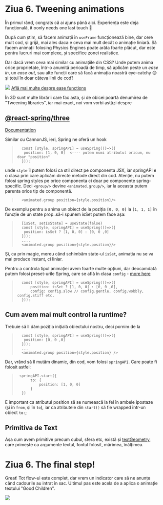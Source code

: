 # Ziua 6. Tweening animations
În primul rând, congrats că ai ajuns până aici. Experiența este deja funcțională, it oonly needs one last touch 💫

După cum știm, să facem animații în `useFrame` funcționează bine, dar cere mult cod, și grijă, mai ales daca e ceva mai mult decât o animație liniară.
Să facem animații folosing Physics Engines poate arăta foarte plăcut, dar este pentru lucruri mai complexe, și specifice zonei realistice.

Dar dacă vrem ceva mai similar cu animațiile din CSS? Unde putem anima orice proprietate, într-o anumită perioadă de timp, să aplicăm peste un *ease in*, un *ease out*, sau alte funcții care să facă animația noastră eye-catchy 😍 și totul în doar câteva linii de cod?

![](https://vr-projects-eu.s3.eu-central-1.amazonaws.com/front-end-ro/c6-ease.png)
[Află mai multe despre ease functions](https://easings.net/)

În 3D sunt multe librării care fac asta, și de obicei poartă denumirea de "Tweening libraries", iar mai exact, noi vom vorbi astăzi despre 

## [@react-spring/three](https://github.com/pmndrs/react-spring)
[Documentation](https://docs.pmnd.rs/react-three-fiber/tutorials/using-with-react-spring)

Similar cu CannonJS, ieri, Spring ne oferă un hook

>       const [style, springAPI] = useSpring(()=>({
>        position: [1, 0, 0]  <---- putem numi atributul oricum, nu doar "position"
>       }));

unde `style` îl putem folosi ca stil direct pe componenta JSX, iar springAPI e o clasa prin care aplicăm directe metode direct din cod.
Atenție, nu putem folosi spring styles pe orice componenta ci doar pe componente spring-specific. Deci `<group/>` devine `<animated.group/>`, iar la aceasta putem parenta orice tip de componentă.

>       <animated.group position={style.position}/>

De exemplu pentru a anima un obiect de la poziția `[0, 0, 0]` la `[1, 1, 1]` în funcție de un state prop..să-i spunem isSet putem face așa:

>       [isSet, setIsState] = useState(false)
>       const [style, springAPI] = useSpring(()=>({
>        position: isSet ? [1, 0, 0] : [0, 0 ,0]
>       }));
>       ....
>       <animated.group position={style.position}/>

Și, ca prin magie, mereu când schimbăm state-ul `isSet`, animația nu se va mai produce instant, ci liniar. 

Pentru a controla tipul animației avem foarte multe opțiuni, dar deocamdată putem folosi preset-urile Spring, care se află în clasa `config` - [more here](https://www.react-spring.dev/docs/advanced/config)


>       const [style, springAPI] = useSpring(()=>({
>           position: isSet ? [1, 0, 0] : [0, 0 ,0],
>           config: config.slow // config.gentle, config.wobbly, config.stiff etc.
>       }));


## Cum avem mai mult control la runtime?
Trebuie să îi dăm poziția inițială obiectului nostru, deci pornim de la 

>       const [style, springAPI] = useSpring(()=>({
>        position: [0, 0 ,0]
>       }));
>       ...
>       <animated.group position={style.position} />

Dar, vrând să îl mutăm dinamic, din cod, vom folosi `springAPI`. Care poate fi folosit astfel:

>      springAPI.start({
>           to: {
>               position: [1, 0, 0]
>           }
>       })

E important ca atributul position să se numească la fel în ambele ipostaze (și în `from`, și în `to`), iar ca atributele din `start()` să fie wrapped într-un obiect `to:`;

## Primitiva de Text
Așa cum avem primitive precum cubul, sfera etc, există și [textGeometry](https://threejs.org/docs/#examples/en/geometries/TextGeometry), care primește ca argumente textul, fontul folosit, mărimea, înălțimea.

# Ziua 6. The final step!

Great! Tot flow-ul este complet, dar vrem un indicator care să ne anunțe când cadourile au intrat în sac. Ultimul pas este acela de a aplica o animație textului "Good Children".

![](https://vr-projects-eu.s3.eu-central-1.amazonaws.com/front-end-ro/c6-cerinta.png)
